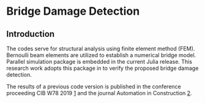# Bridge Damage Detection

## Introduction

The codes serve for structural analysis using finite element method (FEM). Bernoulli beam elements are utilized to establish a numerical bridge model. Parallel simulation package is embedded in the current Julia release. This research work adopts this package in to verify the proposed bridge damage detection. 

The results of a previous code version is published in the conference proceeding CIB W78 2019 [1] and the journal Automation in Construction [2].

[1]:https://www.researchgate.net/publication/335977380_SingleDual_Variation_Approach_A_Novel_Bridge_System_Identification_Method_Based_on_Static_Analysis_and_Parallel_Simulation
[2]:https://www.researchgate.net/publication/342292839_Concrete_bridge_damage_detection_using_parallel_simulation
